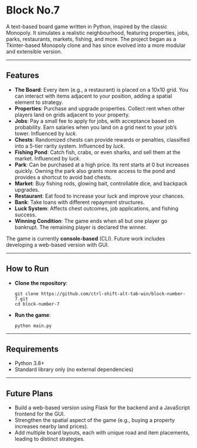 # Block No.7

A text-based board game written in Python, inspired by the classic Monopoly.
It simulates a realistic neighbourhood, featuring properties, jobs, parks, restaurants, markets, fishing, and more.
The project began as a Tkinter-based Monopoly clone and has since evolved into a more modular and extensible version.

---

## Features
- **The Board**: Every item (e.g., a restaurant) is placed on a 10x10 grid. You can interact with items adjacent to your position, adding a spatial element to strategy.
- **Properties**: Purchase and upgrade properties. Collect rent when other players land on grids adjacent to your property.
- **Jobs**: Pay a small fee to apply for jobs, with acceptance based on probability. Earn salaries when you land on a grid next to your job’s tower. Influenced by *luck*.
- **Chests**: Randomized chests can provide rewards or penalties, classified into a 5-tier rarity system. Influenced by *luck*.
- **Fishing Pond**: Catch fish, crabs, or even sharks, and sell them at the market. Influenced by *luck*.
- **Park**: Can be purchased at a high price. Its rent starts at 0 but increases quickly. Owning the park also grants more access to the pond and provides a shortcut to avoid bad chests.
- **Market**: Buy fishing rods, glowing bait, controllable dice, and backpack upgrades.
- **Restaurant**: Eat food to increase your luck and improve your chances.
- **Bank**: Take loans with different repayment structures.
- **Luck System**: Affects chest outcomes, job applications, and fishing success.
- **Winning Condition**: The game ends when all but one player go bankrupt. The remaining player is declared the winner.

The game is currently **console-based** (CLI). Future work includes developing a web-based version with GUI.

---

## How to Run

- **Clone the repository**:
  ```
  git clone https://github.com/ctrl-shift-alt-tab-win/block-number-7.git
  cd block-number-7
  ```
- **Run the game**:
  ```
  python main.py
  ```
---

## Requirements

- Python 3.8+
- Standard library only (no external dependencies)

---

## Future Plans

- Build a web-based version using Flask for the backend and a JavaScript frontend for the GUI.
- Strengthen the spatial aspect of the game (e.g., buying a property increases nearby land prices).
- Add multiple board layouts, each with unique road and item placements, leading to distinct strategies.
